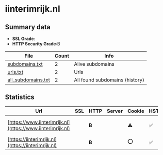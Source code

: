 

# iinterimrijk.nl
## Summary data


 - **SSL Grade**:
 - **HTTP Security Grade**:B


| File       | Count | Info |
|------------|-------|------|
|[subdomains.txt](/data/iinterimrijk.nl/subdomains.txt)|2|Alive subdomains|
|[urls.txt](/data/iinterimrijk.nl/urls.txt)|2|Urls|
|[all_subdomains.txt](/data/iinterimrijk.nl/all_subdomains.txt)|2|All found subdomains (history)|


## Statistics


| Url | SSL | HTTP | Server | Cookie | HSTS | CORS | CTO | CSP | XFO | XXP | RP |FP| Tech |Title |
|--------|-------|-------|------|------|------|------|------|------|------|------|------|------|------|------|
|[https://www.iinterimrijk.nl](https://www.iinterimrijk.nl)| | **B**||:warning: |:white_check_mark: | | | | :white_check_mark: | :white_check_mark: | :white_check_mark: | |Bootstrap HSTS|Login - I-Interi...|
|[https://iinterimrijk.nl](https://iinterimrijk.nl)| | **B**||:o: |:white_check_mark: | | | | :white_check_mark: | :white_check_mark: | :white_check_mark: | |HSTS||


